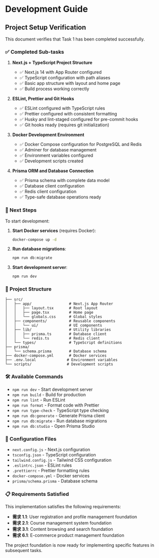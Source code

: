 # Development Guide

## Project Setup Verification

This document verifies that Task 1 has been completed successfully.

### ✅ Completed Sub-tasks

1. **Next.js + TypeScript Project Structure**
   - ✅ Next.js 14 with App Router configured
   - ✅ TypeScript configuration with path aliases
   - ✅ Basic app structure with layout and home page
   - ✅ Build process working correctly

2. **ESLint, Prettier and Git Hooks**
   - ✅ ESLint configured with TypeScript rules
   - ✅ Prettier configured with consistent formatting
   - ✅ Husky and lint-staged configured for pre-commit hooks
   - ✅ Git hooks ready (requires git initialization)

3. **Docker Development Environment**
   - ✅ Docker Compose configuration for PostgreSQL and Redis
   - ✅ Adminer for database management
   - ✅ Environment variables configured
   - ✅ Development scripts created

4. **Prisma ORM and Database Connection**
   - ✅ Prisma schema with complete data model
   - ✅ Database client configuration
   - ✅ Redis client configuration
   - ✅ Type-safe database operations ready

### 🚀 Next Steps

To start development:

1. **Start Docker services** (requires Docker):
   ```bash
   docker-compose up -d
   ```

2. **Run database migrations**:
   ```bash
   npm run db:migrate
   ```

3. **Start development server**:
   ```bash
   npm run dev
   ```

### 📁 Project Structure

```
├── src/
│   ├── app/                 # Next.js App Router
│   │   ├── layout.tsx       # Root layout
│   │   ├── page.tsx         # Home page
│   │   └── globals.css      # Global styles
│   ├── components/          # Reusable components
│   │   └── ui/              # UI components
│   ├── lib/                 # Utility libraries
│   │   ├── prisma.ts        # Database client
│   │   └── redis.ts         # Redis client
│   └── types/               # TypeScript definitions
├── prisma/
│   └── schema.prisma        # Database schema
├── docker-compose.yml       # Docker services
├── .env.local              # Environment variables
└── scripts/                # Development scripts
```

### 🛠️ Available Commands

- `npm run dev` - Start development server
- `npm run build` - Build for production
- `npm run lint` - Run ESLint
- `npm run format` - Format code with Prettier
- `npm run type-check` - TypeScript type checking
- `npm run db:generate` - Generate Prisma client
- `npm run db:migrate` - Run database migrations
- `npm run db:studio` - Open Prisma Studio

### 🔧 Configuration Files

- `next.config.js` - Next.js configuration
- `tsconfig.json` - TypeScript configuration
- `tailwind.config.js` - Tailwind CSS configuration
- `.eslintrc.json` - ESLint rules
- `.prettierrc` - Prettier formatting rules
- `docker-compose.yml` - Docker services
- `prisma/schema.prisma` - Database schema

### 📋 Requirements Satisfied

This implementation satisfies the following requirements:
- **需求 1.1**: User registration and profile management foundation
- **需求 2.1**: Course management system foundation
- **需求 3.1**: Content browsing and search foundation
- **需求 6.1**: E-commerce product management foundation

The project foundation is now ready for implementing specific features in subsequent tasks.